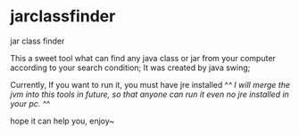 jarclassfinder
==============

jar class finder 

This a sweet tool what can find any java class or jar from your computer
according to your search condition; It was created by java swing; 

Currently, If you want to run it, you must have jre installed ^_^
I will merge the jvm into this tools in future, so that anyone can run it 
even no jre installed in your pc. ^_^

hope it can help you, enjoy~
